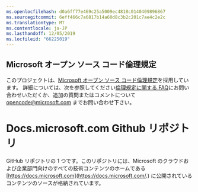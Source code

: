 ```yaml
---
ms.openlocfilehash: d0a6ff77e469c25a5009ec4818c0140409896867
ms.sourcegitcommit: 6eff466c7a6817b14a60d8c3b2c201c7ae4c2e2c
ms.translationtype: MT
ms.contentlocale: ja-JP
ms.lasthandoff: 12/05/2019
ms.locfileid: "66225019"
---
```

## <a name="microsoft-open-source-code-of-conduct"></a>Microsoft オープン ソース コード倫理規定

このプロジェクトは、[Microsoft オープン ソース コード倫理規定](https://opensource.microsoft.com/codeofconduct/)を採用しています。
詳細については、次を参照してください[倫理規定に関する FAQ](https://opensource.microsoft.com/codeofconduct/faq/)にお問い合わせいただくか、追加の質問またはコメントについて [opencode@microsoft.com](mailto:opencode@microsoft.com) までお問い合わせ下さい。

# <a name="docsmicrosoftcom-github-repository"></a>Docs.microsoft.com Github リポジトリ

GitHub リポジトリの 1 つです。このリポジトリには、Microsoft のクラウドおよび企業部門向けのすべての技術コンテンツのホームである [https://docs.microsoft.com](https://docs.microsoft.com/.) に公開されているコンテンツのソースが格納されています。

